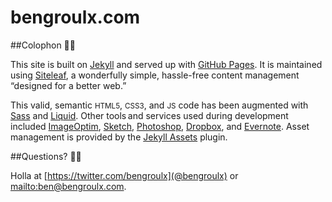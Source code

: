 # bengroulx.com

##Colophon ✌🏼

This site is built on [Jekyll](https://github.com/mojombo/jekyll) and served up with [GitHub Pages](https://pages.github.com/). It is maintained using [Siteleaf](http://www.siteleaf.com/), a wonderfully simple, hassle-free content management “designed for a better web.” 

This valid, semantic <small>HTML5</small>, <small>CSS3</small>, and <small>JS</small> code has been augmented with [Sass](http://sass-lang.com) and [Liquid](https://shopify.github.io/liquid/). Other tools and services used during development included [ImageOptim](https://imageoptim.com), [Sketch](https://sketchapp.com/), [Photoshop](https://adobe.com/products/photoshop.html), [Dropbox](http://db.tt/UcJiWAr), and [Evernote](https://www.evernote.com/referral/Registration.action?sig=44ace5a54bfead63c4100e39c6c88d3d&uid=40197877). Asset management is provided by the [Jekyll Assets](https://github.com/ixti/jekyll-assets) plugin.

##Questions? 👋🏼

Holla at [https://twitter.com/bengroulx](@bengroulx) or [mailto:ben@bengroulx.com](ben@bengroulx.com).

